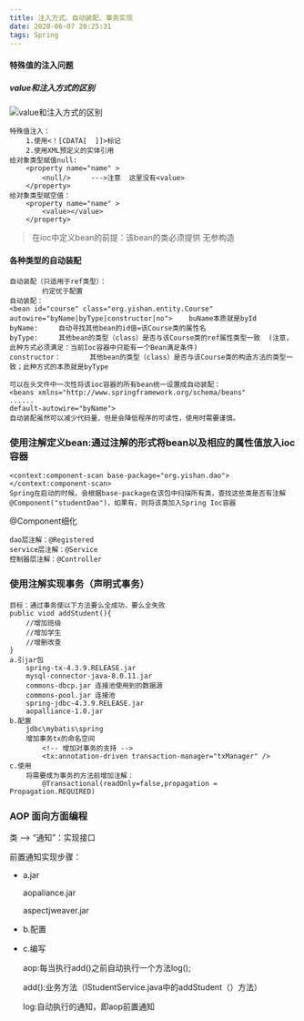 ```yaml
---
title: 注入方式、自动装配、事务实现
date: 2020-06-07 20:25:31
tags: Spring
---
```

#### 特殊值的注入问题
<!-- more -->
##### value和<value>注入方式的区别
<!-- more -->
![value和<value>注入方式的区别](https://s1.ax1x.com/2020/06/07/tRFRzj.png)

    特殊值注入：
        1.使用<！[CDATA[  ]]>标记
        2.使用XML预定义的实体引用
    给对象类型赋值null:
        <property name="name" >
			<null/>		--->注意  这里没有<value>	
		</property>
    给对象类型赋空值：
        <property name="name" >
			<value></value>		
		</property>
> 在ioc中定义bean的前提：该bean的类必须提供  无参构造
#### 各种类型的自动装配
    自动装配（只适用于ref类型）：
            约定优于配置
    自动装配：
    <bean id="course" class="org.yishan.entity.Course" autowire="byName|byType|constructor|no">    buName本质就是byId
    byName:     自动寻找其他bean的id值=该Course类的属性名
    byType:     其他bean的类型（class）是否与该Course类的ref属性类型一致  (注意，此种方式必须满足：当前Ioc容器中只能有一个Bean满足条件)
    constructor：       其他bean的类型（class）是否与该Course类的构造方法的类型一致；此种方式的本质就是byType

    可以在头文件中一次性将该ioc容器的所有bean统一设置成自动装配：
    <beans xmlns="http://www.springframework.org/schema/beans"
	......
	default-autowire="byName">
    自动装配虽然可以减少代码量，但是会降低程序的可读性，使用时需要谨慎。

### 使用注解定义bean:通过注解的形式将bean以及相应的属性值放入ioc容器

    <context:component-scan base-package="org.yishan.dao">
	</context:component-scan>
    Spring在启动的时候，会根据base-package在该包中扫描所有类，查找这些类是否有注解@Component("studentDao")，如果有，则将该类加入Spring Ioc容器
@Component细化

    dao层注解：@Registered
    service层注解：@Service
    控制器层注解：@Controller
### 使用注解实现事务（声明式事务）
    目标：通过事务使以下方法要么全成功，要么全失败
    public viod addStudent(){
        //增加班级
        //增加学生
        //增删改查
    }
    a.引jar包
        spring-tx-4.3.9.RELEASE.jar
        mysql-connector-java-8.0.11.jar
        commons-dbcp.jar 连接池使用到的数据源
        commons-pool.jar 连接池
        spring-jdbc-4.3.9.RELEASE.jar
        aopalliance-1.0.jar
    b.配置
        jdbc\mybatis\spring
        增加事务tx的命名空间
            <!-- 增加对事务的支持 -->
	        <tx:annotation-driven transaction-manager="txManager" />
    c.使用
        将需要成为事务的方法前增加注解：
            @Transactional(readOnly=false,propagation = Propagation.REQUIRED)
### AOP 面向方面编程
类 --> “通知”：实现接口

前置通知实现步骤：
- a.jar

    aopaliance.jar

    aspectjweaver.jar
- b.配置

- c.编写

    aop:每当执行add()之前自动执行一个方法log();

    add():业务方法（IStudentService.java中的addStudent（）方法）

    log:自动执行的通知，即aop前置通知